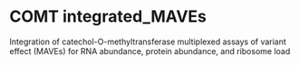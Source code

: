 # COMT integrated_MAVEs

Integration of catechol-O-methyltransferase multiplexed assays of variant effect (MAVEs) for RNA abundance, protein abundance, and ribosome load
